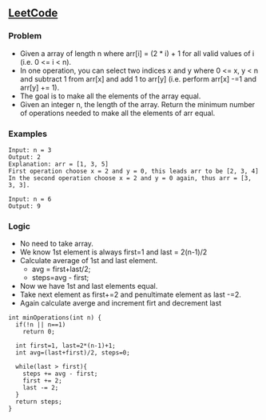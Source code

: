 ## [LeetCode](https://leetcode.com/contest/weekly-contest-202/problems/minimum-operations-to-make-array-equal/)

### Problem
- Given a array of length n where arr[i] = (2 * i) + 1 for all valid values of i (i.e. 0 <= i < n).
- In one operation, you can select two indices x and y where 0 <= x, y < n and subtract 1 from arr[x] and add 1 to arr[y] (i.e. perform arr[x] -=1 and arr[y] += 1). 
- The goal is to make all the elements of the array equal.
- Given an integer n, the length of the array. Return the minimum number of operations needed to make all the elements of arr equal.

### Examples
```
Input: n = 3
Output: 2
Explanation: arr = [1, 3, 5]
First operation choose x = 2 and y = 0, this leads arr to be [2, 3, 4]
In the second operation choose x = 2 and y = 0 again, thus arr = [3, 3, 3].

Input: n = 6
Output: 9
```

### Logic
- No need to take array.
- We know 1st element is always first=1 and last = 2(n-1)/2
- Calculate average of 1st and last element.
  - avg = first+last/2;
  - steps=avg - first;
- Now we have 1st and last elements equal.
- Take next element as first+=2 and penultimate element as last -=2.
- Again calculate averge and increment firt and decrement last
```
int minOperations(int n) {
  if(!n || n==1)
    return 0;

  int first=1, last=2*(n-1)+1;
  int avg=(last+first)/2, steps=0;

  while(last > first){
    steps += avg - first;
    first += 2;
    last -= 2;
  }
  return steps;        
}
```
